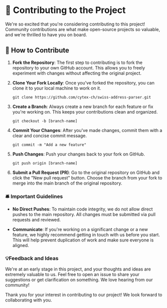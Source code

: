   # 🥰 Contributing to the Project 

We're so excited that you're considering contributing to this project! Community contributions are what make open-source projects so valuable, and we're thrilled to have you on board.

## 💪 How to Contribute

1. **Fork the Repository**: The first step to contributing is to fork the repository to your own GitHub account. This allows you to freely experiment with changes without affecting the original project.

2. **Clone Your Fork Locally**: Once you've forked the repository, you can clone it to your local machine to work on it. 

    ```
    git clone https://github.com/cytex-ch/swiss-address-parser.git
    ```

3. **Create a Branch**: Always create a new branch for each feature or fix you're working on. This keeps your contributions clean and organized.

    ```
    git checkout -b [branch-name]
    ```

4. **Commit Your Changes**: After you've made changes, commit them with a clear and concise commit message.

    ```
    git commit -m "Add a new feature"
    ```

5. **Push Changes**: Push your changes back to your fork on GitHub.

    ```
    git push origin [branch-name]
    ```

6. **Submit a Pull Request (PR)**: Go to the original repository on GitHub and click the "New pull request" button. Choose the branch from your fork to merge into the main branch of the original repository.

### 🛎️ Important Guidelines

- **No Direct Pushes**: To maintain code integrity, we do not allow direct pushes to the main repository. All changes must be submitted via pull requests and reviewed.
  
- **Communicate**: If you're working on a significant change or a new feature, we highly recommend getting in touch with us before you start. This will help prevent duplication of work and make sure everyone is aligned.

### 💡Feedback and Ideas

We're at an early stage in this project, and your thoughts and ideas are extremely valuable to us. Feel free to open an issue to share your suggestions or get clarification on something. We love hearing from our community!

Thank you for your interest in contributing to our project! We look forward to collaborating with you.
